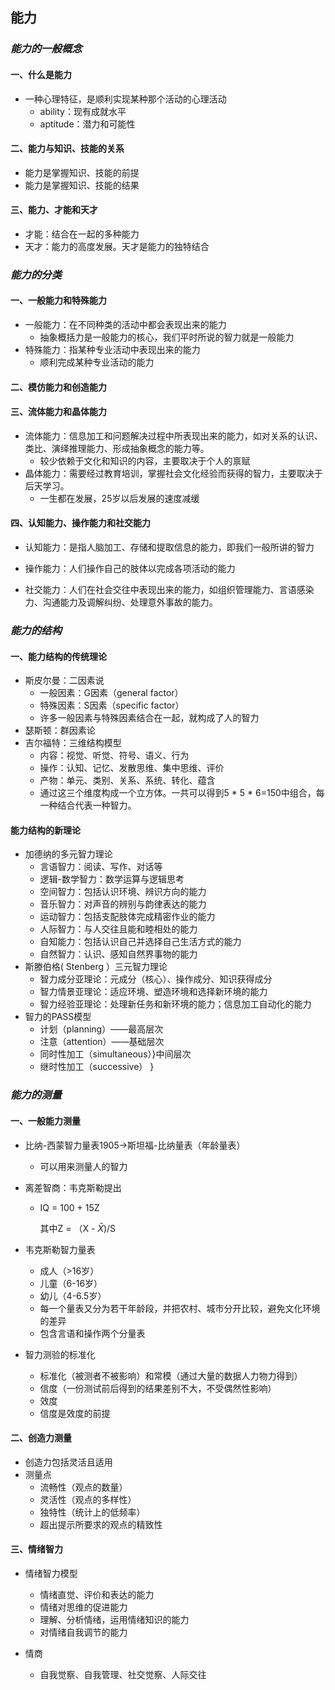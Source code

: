 ## 能力

### *能力的一般概念*

#### 一、什么是能力

* 一种心理特征，是顺利实现某种那个活动的心理活动
  * ability：现有成就水平
  * aptitude：潜力和可能性

#### 二、能力与知识、技能的关系

* 能力是掌握知识、技能的前提
* 能力是掌握知识、技能的结果

#### 三、能力、才能和天才

* 才能：结合在一起的多种能力
* 天才：能力的高度发展。天才是能力的独特结合

### *能力的分类*

#### 一、一般能力和特殊能力

* 一般能力：在不同种类的活动中都会表现出来的能力
  * 抽象概括力是一般能力的核心，我们平时所说的智力就是一般能力
* 特殊能力：指某种专业活动中表现出来的能力
  * 顺利完成某种专业活动的能力

#### 二、模仿能力和创造能力

#### 三、流体能力和晶体能力

* 流体能力：信息加工和问题解决过程中所表现出来的能力，如对关系的认识、类比、演绎推理能力、形成抽象概念的能力等。
  * 较少依赖于文化和知识的内容，主要取决于个人的禀赋
* 晶体能力：需要经过教育培训，掌握社会文化经验而获得的智力，主要取决于后天学习。
  * 一生都在发展，25岁以后发展的速度减缓

#### 四、认知能力、操作能力和社交能力

* 认知能力：是指人脑加工、存储和提取信息的能力，即我们一般所讲的智力

* 操作能力：人们操作自己的肢体以完成各项活动的能力
* 社交能力：人们在社会交往中表现出来的能力，如组织管理能力、言语感染力、沟通能力及调解纠纷、处理意外事故的能力。

### *能力的结构*
#### 一、能力结构的传统理论
* 斯皮尔曼：二因素说
  * 一般因素：G因素（general factor）
  * 特殊因素：S因素（specific factor）
  * 许多一般因素与特殊因素结合在一起，就构成了人的智力
* 瑟斯顿：群因素论
* 吉尔福特：三维结构模型
  * 内容：视觉、听觉、符号、语义、行为
  * 操作：认知、记忆、发散思维、集中思维、评价
  * 产物：单元、类别、关系、系统、转化、蕴含
  * 通过这三个维度构成一个立方体。一共可以得到5 * 5 * 6=150中组合，每一种结合代表一种智力。

#### 能力结构的新理论

* 加德纳的多元智力理论
  * 言语智力：阅读、写作、对话等
  * 逻辑-数学智力：数学运算与逻辑思考
  * 空间智力：包括认识环境、辨识方向的能力
  * 音乐智力：对声音的辨别与韵律表达的能力
  * 运动智力：包括支配肢体完成精密作业的能力
  * 人际智力：与人交往且能和睦相处的能力
  * 自知能力：包括认识自己并选择自己生活方式的能力
  * 自然智力：认识、感知自然界事物的能力
* 斯滕伯格( Stenberg ）三元智力理论
  * 智力成分亚理论：元成分（核心）、操作成分、知识获得成分
  * 智力情景亚理论：适应环境、塑造环境和选择新环境的能力
  * 智力经验亚理论：处理新任务和新环境的能力；信息加工自动化的能力
* 智力的PASS模型
  * 计划（planning）——最高层次
  * 注意（attention）——基础层次
  * 同时性加工（simultaneous）}中间层次
  * 继时性加工（successive）     }

### *能力的测量*

#### 一、一般能力测量

* 比纳-西蒙智力量表1905→斯坦福-比纳量表（年龄量表）

  * 可以用来测量人的智力

* 离差智商：韦克斯勒提出

  * IQ = 100 + 15Z

    其中Z = （X - $\bar{X}$)/S

* 韦克斯勒智力量表
  * 成人（>16岁）
  * 儿童（6-16岁）
  * 幼儿（4-6.5岁）
  * 每一个量表又分为若干年龄段，并把农村、城市分开比较，避免文化环境的差异
  * 包含言语和操作两个分量表
* 智力测验的标准化
  * 标准化（被测者不被影响）和常模（通过大量的数据人力物力得到）
  * 信度（一份测试前后得到的结果差别不大，不受偶然性影响）
  * 效度
  * 信度是效度的前提

#### 二、创造力测量
* 创造力包括灵活且适用
* 测量点
  * 流畅性（观点的数量）
  * 灵活性（观点的多样性）
  * 独特性（统计上的低频率）
  * 超出提示所要求的观点的精致性

#### 三、情绪智力

* 情绪智力模型

  * 情绪直觉、评价和表达的能力
  * 情绪对思维的促进能力
  * 理解、分析情绪，运用情绪知识的能力
  * 对情绪自我调节的能力

* 情商

  * 自我觉察、自我管理、社交觉察、人际交往

  